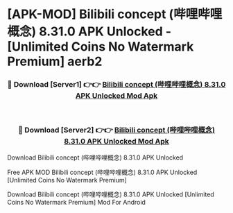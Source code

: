 # [APK-MOD] Bilibili concept (哔哩哔哩概念) 8.31.0 APK Unlocked - [Unlimited Coins No Watermark Premium] aerb2



<div align="center">
<h3>🔴 Download [Server1] 👉👉 <a href="https://momento.my/?title=Bilibili_concept_(哔哩哔哩概念)_8.31.0_APK_Unlocked">Bilibili concept (哔哩哔哩概念) 8.31.0 APK Unlocked Mod Apk</a></h3><br>

<h3>🔴 Download [Server2] 👉👉 <a href="https://momento.my/?title=Bilibili_concept_(哔哩哔哩概念)_8.31.0_APK_Unlocked">Bilibili concept (哔哩哔哩概念) 8.31.0 APK Unlocked Mod Apk</a></h3>
</div>



Download Bilibili concept (哔哩哔哩概念) 8.31.0 APK Unlocked 

Free APK MOD Bilibili concept (哔哩哔哩概念) 8.31.0 APK Unlocked [Unlimited Coins No Watermark Premium]

Download Bilibili concept (哔哩哔哩概念) 8.31.0 APK Unlocked [Unlimited Coins No Watermark Premium] Mod For Android
